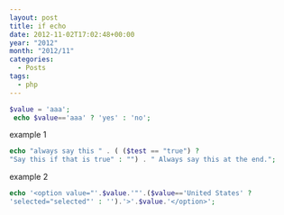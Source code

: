 ```yaml
---
layout: post
title: if echo
date: 2012-11-02T17:02:48+00:00
year: "2012"
month: "2012/11"
categories:
  - Posts
tags:
  - php
---
```


```php
$value = 'aaa';
 echo $value=='aaa' ? 'yes' : 'no';

```

example 1

```php
echo "always say this " . ( ($test == "true") ?
"Say this if that is true" : "") . " Always say this at the end.";
```

example 2

```php
echo '<option value="'.$value.'"'.($value=='United States' ?
'selected="selected"' : '').'>'.$value.'</option>';
```
